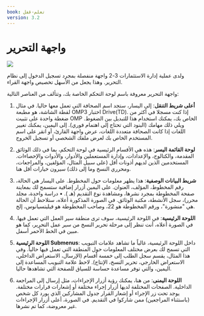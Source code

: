 ```yaml
---
book: تعلم-قفل
version: 3.2
---
```


# واجهة التحرير

![](./assets/learning-omp3.2-dashboard.gif)

ولدى عملية إدارة الاستثمارات 3-2 واجهة منفصلة بمجرد تسجيل الدخول إلى نظام التحرير. وهذا يجعل من الأسهل تخصيص واجهة القراء.

واجهة التحرير معروفة باسم لوحة التحكم الخاصة بك، وتتألف من العناصر التالية:

1. __أعلى شريط التنقل__: إلى اليسار، ستجد اسم الصحافة التي تعمل معها حاليا. في مثال لقطة الشاشة، هو مطبعة OMP3 اختبار Drive(TD). إذا كنت مسجلا في أكثر من ضغطة واحدة على تثبيت OMP الخاص بك، يمكنك استخدام هذا للتبديل بين الضغوط. ويلي ذلك مهامك (البنود التي تحتاج إلى اهتمام فوري). إلى اليمين، يمكنك تغيير اللغات إذا كانت الصحافة متعددة اللغات، عرض واجهة القارئ، أو انقر على اسم المستخدم الخاص بك لعرض ملفك الشخصي أو تسجيل الخروج.

2. __لوحة القائمة اليسر__: هذه هي الأقسام الرئيسية في لوحة التحكم، بما في ذلك الوثائق المقدمة، والكتالوج، والإعدادات، وإدارة المستعملين والأدوار، والأدوات والإحصاءات. المستخدمين الذين لديهم أذونات أقل (على سبيل المثال، المؤلفين، والمراجعات، ومحرري النسخ وما إلى ذلك) سيرون خيارات أقل هنا.

3. __شريط البيانات الوصفية__: هذا يظهر معلومات حول المخطوط. على اليسار هي الحالة، رقم المخطوط، المؤلف، العنوان. على اليمين أزرار إضافية ستسمح لك بمعاينة صفحة المخطوطة بمجرد نشرها، ومشاهدة نوع التقديم (هـ ). ▪ دراسة واحدة، مجلد محرر)، سجل الأنشطة، مكتبة الوثائق. في الصورة المذكورة أعلاه، ستلاحظ أن الحالة هي "منشورة"، ورقم المخطوطة هو 22، وصاحب المخطوطة هو فيليتسيانوس، إلخ.

4. __اللوحة الرئيسية__: في اللوحة الرئيسية، سوف ترى منطقة سير العمل التي تعمل فيها. في الصورة أعلاه، أنت تنظر إلى مرحلة تحرير النسخ من سير عمل التحرير، كما هو مبين في الخط الأحمر أسفل.

5. __اللوحة الرئيسية Submenus__: داخل اللوحة الرئيسية، غالباً ما تشاهد علامات التبويب التي تسمح لك بعرض مختلف المعلومات حول المنطقة التي تعمل فيها حالياً. وفي هذا المثال، يقسم سجل الطلب إلى خمسة أقسام (الإرسال، الاستعراض الداخلي، الاستعراض الخارجي، تحرير النسخ، الإنتاج). لاحظ علامة التبويب المساعدة إلى اليمين، والتي توفر مساعدة حساسة للسياق للصفحة التي تشاهدها حاليا.

6. __اللوحة اليمنى__: من هنا، يمكنك رؤية أزرار الإجراءات، مثل إرسال إلى المراجعة الداخلية. الصفحات المختلفة لديها أزرار إجراء مختلفة أو إشعارات قرارات مختلفة. يوجد تحت زر الإجراء أو إشعار القرار جدول المشاركين الذي يورد كل شخص (باستثناء المراجعين) ممن شاركوا في التقديم. في الصورة، أعلى أزرار الإجراءات غير معروضة، كما تم نشرها.
